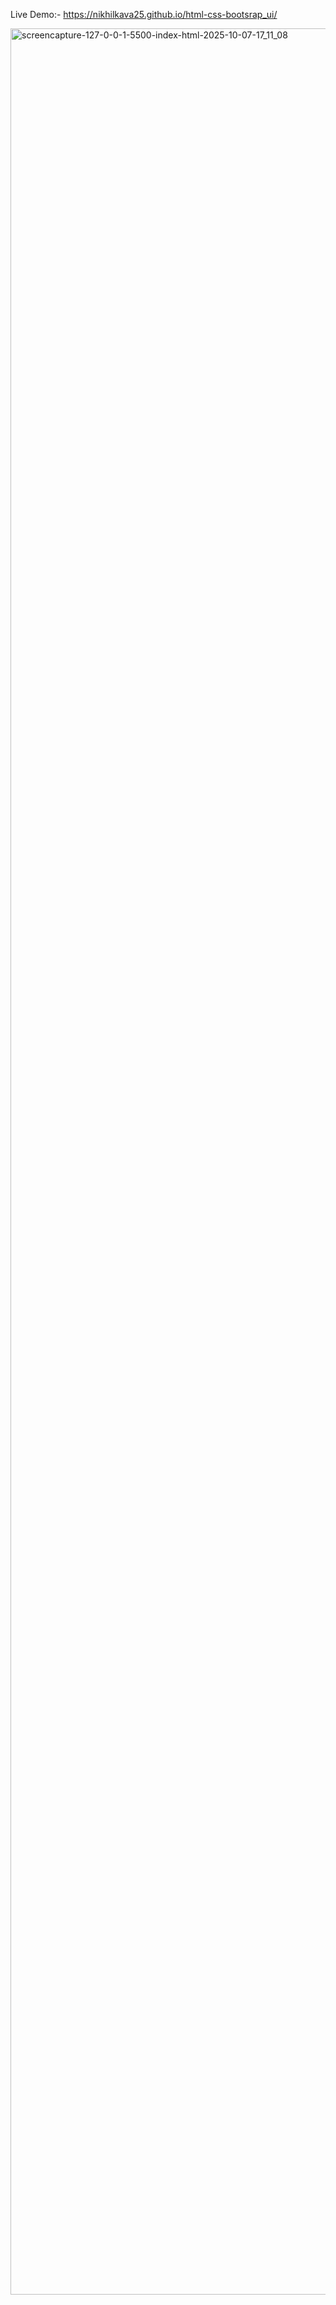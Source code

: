Live Demo:-  https://nikhilkava25.github.io/html-css-bootsrap_ui/

<img width="1920" height="3626" alt="screencapture-127-0-0-1-5500-index-html-2025-10-07-17_11_08" src="https://github.com/user-attachments/assets/56eb4dbf-02a8-4699-b71c-26a994fd4e92" />
